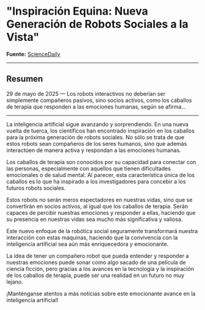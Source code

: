 # "Inspiración Equina: Nueva Generación de Robots Sociales a la Vista"

**Fuente:** [ScienceDaily](https://www.sciencedaily.com/releases/2025/05/250528214222.htm)  

---

## Resumen
29 de mayo de 2025 — Los robots interactivos no deberían ser simplemente compañeros pasivos, sino socios activos, como los caballos de terapia que responden a las emociones humanas, según se afirma...

---

La inteligencia artificial sigue avanzando y sorprendiendo. En una nueva vuelta de tuerca, los científicos han encontrado inspiración en los caballos para la próxima generación de robots sociales. No sólo se trata de que estos robots sean compañeros de los seres humanos, sino que además interactúen de manera activa y respondan a las emociones humanas.

Los caballos de terapia son conocidos por su capacidad para conectar con las personas, especialmente con aquellos que tienen dificultades emocionales o de salud mental. Al parecer, esta característica única de los caballos es lo que ha inspirado a los investigadores para concebir a los futuros robots sociales.

Estos robots no serán meros espectadores en nuestras vidas, sino que se convertirán en socios activos, al igual que los caballos de terapia. Serán capaces de percibir nuestras emociones y responder a ellas, haciendo que su presencia en nuestras vidas sea mucho más significativa y valiosa.

Este nuevo enfoque de la robótica social seguramente transformará nuestra interacción con estas máquinas, haciendo que la convivencia con la inteligencia artificial sea aún más enriquecedora y emocionante. 

La idea de tener un compañero robot que pueda entender y responder a nuestras emociones puede sonar como algo sacado de una película de ciencia ficción, pero gracias a los avances en la tecnología y la inspiración de los caballos de terapia, puede ser una realidad en un futuro no muy lejano. 

¡Manténganse atentos a más noticias sobre este emocionante avance en la inteligencia artificial!